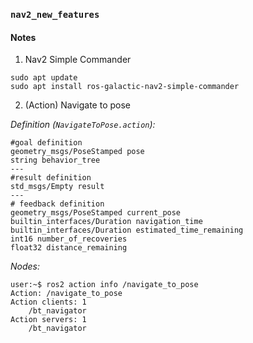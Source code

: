 ### `nav2_new_features`

#### Notes

1. Nav2 Simple Commander

```
sudo apt update
sudo apt install ros-galactic-nav2-simple-commander
```

2. (Action) Navigate to pose

_Definition (`NavigateToPose.action`):_  
```
#goal definition
geometry_msgs/PoseStamped pose
string behavior_tree
---
#result definition
std_msgs/Empty result
---
# feedback definition
geometry_msgs/PoseStamped current_pose
builtin_interfaces/Duration navigation_time
builtin_interfaces/Duration estimated_time_remaining
int16 number_of_recoveries
float32 distance_remaining
```

_Nodes:_  
```
user:~$ ros2 action info /navigate_to_pose
Action: /navigate_to_pose
Action clients: 1
    /bt_navigator
Action servers: 1
    /bt_navigator
```
